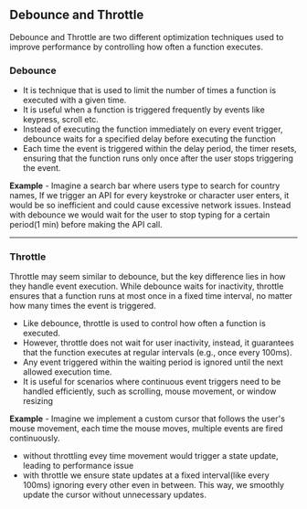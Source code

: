 ## Debounce and Throttle

Debounce and Throttle are two different optimization techniques used to improve performance by controlling how often a function executes.

### Debounce
- It is technique that is used to limit the number of times a function is executed with a given time.
- It is useful when a function is triggered frequently by events like keypress, scroll etc.
- Instead of executing the function immediately on every event trigger, debounce waits for a specified delay before executing the function
- Each time the event is triggered within the delay period, the timer resets, ensuring that the function runs only once after the user stops triggering the event.

**Example** - Imagine a search bar where users type to search for country names, If we trigger an API for every keystroke or character user enters, it would be so inefficient and could cause excessive network issues. 
  Instead with debounce we would wait for the user to stop typing for a certain period(1 min) before making the API call.

  ----

  ### Throttle
  Throttle may seem similar to debounce, but the key difference lies in how they handle event execution. 
  While debounce waits for inactivity, throttle ensures that a function runs at most once in a fixed time interval, no matter how many times the event is triggered.

  - Like debounce, throttle is used to control how often a function is executed.
  - However, throttle does not wait for user inactivity, instead, it guarantees that the function executes at regular intervals (e.g., once every 100ms).
  - Any event triggered within the waiting period is ignored until the next allowed execution time.
  - It is useful for scenarios where continuous event triggers need to be handled efficiently, such as scrolling, mouse movement, or window resizing

**Example** - Imagine we implement a custom cursor that follows the user's mouse movement, each time the mouse moves, multiple events are fired continuously.

- without throttling evey time movement would trigger a state update, leading to performance issue
- with throttle we ensure state updates at a fixed interval(like every 100ms) ignoring every other even in between. This way, we smoothly update the cursor without unnecessary updates. 

  

